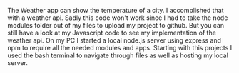 The Weather app can show the temperature of a city.
I accomplished that with a weather api. Sadly this code won't work since I had to take the node modules folder out of my files to upload my project to github.
But you can still have a look at my Javascript code to see my implementation of the weather api.
On my PC I started a local node.js server using express and npm to require all the needed modules and apps.
Starting with this projects I used the bash terminal to navigate through files as well as hosting my local server.
